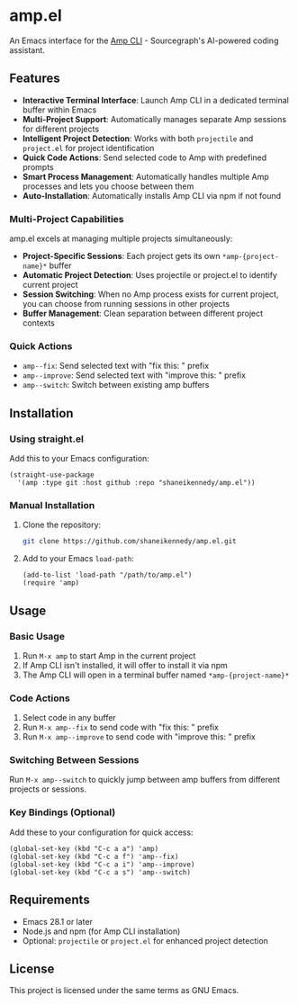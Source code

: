# amp.el

An Emacs interface for the [Amp CLI](https://github.com/sourcegraph/amp) - Sourcegraph's AI-powered coding assistant.

## Features

- **Interactive Terminal Interface**: Launch Amp CLI in a dedicated terminal buffer within Emacs
- **Multi-Project Support**: Automatically manages separate Amp sessions for different projects
- **Intelligent Project Detection**: Works with both `projectile` and `project.el` for project identification
- **Quick Code Actions**: Send selected code to Amp with predefined prompts
- **Smart Process Management**: Automatically handles multiple Amp processes and lets you choose between them
- **Auto-Installation**: Automatically installs Amp CLI via npm if not found

### Multi-Project Capabilities

amp.el excels at managing multiple projects simultaneously:

- **Project-Specific Sessions**: Each project gets its own `*amp-{project-name}*` buffer
- **Automatic Project Detection**: Uses projectile or project.el to identify current project
- **Session Switching**: When no Amp process exists for current project, you can choose from running sessions in other projects
- **Buffer Management**: Clean separation between different project contexts

### Quick Actions

- `amp--fix`: Send selected text with "fix this: " prefix
- `amp--improve`: Send selected text with "improve this: " prefix
- `amp--switch`: Switch between existing amp buffers

## Installation

### Using straight.el

Add this to your Emacs configuration:

```elisp
(straight-use-package
  '(amp :type git :host github :repo "shaneikennedy/amp.el"))
```

### Manual Installation

1. Clone the repository:
   ```bash
   git clone https://github.com/shaneikennedy/amp.el.git
   ```

2. Add to your Emacs `load-path`:
   ```elisp
   (add-to-list 'load-path "/path/to/amp.el")
   (require 'amp)
   ```

## Usage

### Basic Usage

1. Run `M-x amp` to start Amp in the current project
2. If Amp CLI isn't installed, it will offer to install it via npm
3. The Amp CLI will open in a terminal buffer named `*amp-{project-name}*`

### Code Actions

1. Select code in any buffer
2. Run `M-x amp--fix` to send code with "fix this: " prefix
3. Run `M-x amp--improve` to send code with "improve this: " prefix

### Switching Between Sessions

Run `M-x amp--switch` to quickly jump between amp buffers from different projects or sessions.

### Key Bindings (Optional)

Add these to your configuration for quick access:

```elisp
(global-set-key (kbd "C-c a a") 'amp)
(global-set-key (kbd "C-c a f") 'amp--fix)
(global-set-key (kbd "C-c a i") 'amp--improve)
(global-set-key (kbd "C-c a s") 'amp--switch)
```

## Requirements

- Emacs 28.1 or later
- Node.js and npm (for Amp CLI installation)
- Optional: `projectile` or `project.el` for enhanced project detection

## License

This project is licensed under the same terms as GNU Emacs.
